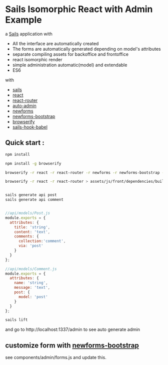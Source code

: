 # Sails Isomorphic React with Admin Example

a [Sails](http://sailsjs.org) application with
- All the interface are automatically created
- The forms are automatically generated depending on model's attributes
- separate compiling assets for backoffice and frontoffice
- react isomorphic render
- simple administration automatic(model) and extendable
- ES6

with
- [sails](http://sailsjs.org)
- [react](https://github.com/facebook/react)
- [react-router](https://github.com/rackt/react-router)
- [auto-admin](https://github.com/wi2/auto-admin)
- [newforms](https://github.com/insin/newforms)
- [newforms-bootstrap](https://github.com/insin/newforms-bootstrap)
- [browserify](https://github.com/substack/node-browserify)
- [sails-hook-babel](https://github.com/artificialio/sails-hook-babel)



## Quick start :
```sh
npm install

npm install -g browserify

browserify -r react -r react-router -r newforms -r newforms-bootstrap -r auto-admin > assets/js/admin/dependencies/build.js

browserify -r react -r react-router > assets/js/front/dependencies/build.js


sails generate api post
sails generate api comment
```

```js

//api/models/Post.js
module.exports = {
  attributes: {
    title: 'string',
    content: 'text',
    comments: {
      collection:'comment',
      via: 'post'
    }
  }
};

//api/models/Comment.js
module.exports = {
  attributes: {
    name: 'string',
    message: 'text',
    post: {
      model: 'post'
    }
  }
};

```


```sh
sails lift
```

and go to http://localhost:1337/admin to see auto generate admin

## customize form with [newforms-bootstrap](https://github.com/insin/newforms-bootstrap)
see components/admin/forms.js and update this.

